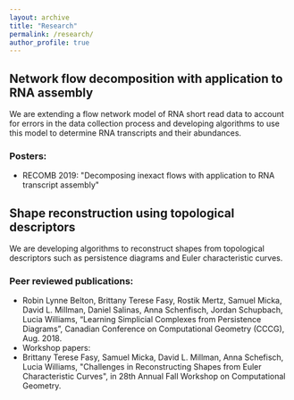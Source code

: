 ```yaml
---
layout: archive
title: "Research"
permalink: /research/
author_profile: true
---
```

## Network flow decomposition with application to RNA assembly
We are extending a flow network model of RNA short read data to account for errors in the data collection process
and developing algorithms to use this model to determine RNA transcripts and their abundances.
### Posters:
* RECOMB 2019: "Decomposing inexact flows with application to RNA transcript assembly"

## Shape reconstruction using topological descriptors
We are developing algorithms to reconstruct shapes from topological descriptors such as persistence diagrams
and Euler characteristic curves.
### Peer reviewed publications:
* Robin Lynne Belton, Brittany Terese Fasy, Rostik Mertz, Samuel Micka, David L. Millman, Daniel Salinas, Anna Schenfisch, Jordan Schupbach, Lucia Williams, “Learning Simplicial Complexes from Persistence Diagrams”, Canadian Conference on Computational Geometry (CCCG), Aug. 2018.
* Workshop papers:
* Brittany Terese Fasy, Samuel Micka, David L. Millman, Anna Schefisch, Lucia Williams, "Challenges in Reconstructing Shapes from Euler Characteristic Curves", in 28th Annual Fall Workshop on Computational Geometry.
